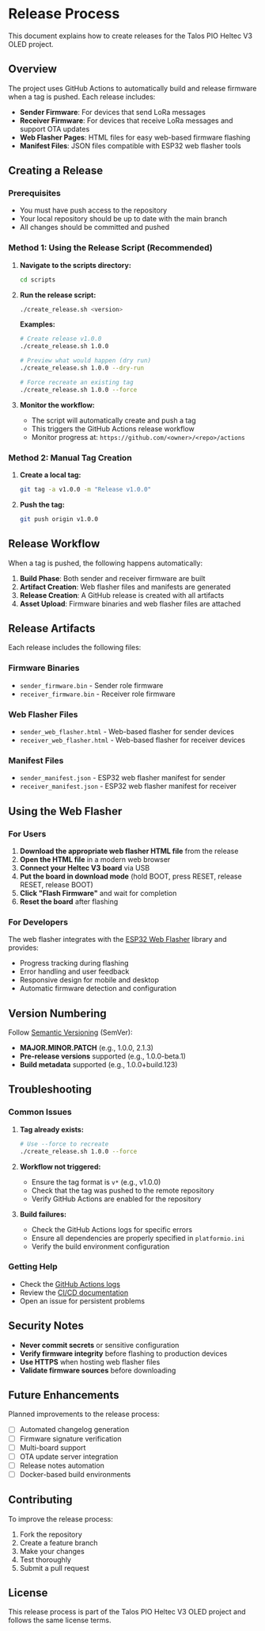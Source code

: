 # Release Process

This document explains how to create releases for the Talos PIO Heltec V3 OLED project.

## Overview

The project uses GitHub Actions to automatically build and release firmware when a tag is pushed. Each release includes:

- **Sender Firmware**: For devices that send LoRa messages
- **Receiver Firmware**: For devices that receive LoRa messages and support OTA updates
- **Web Flasher Pages**: HTML files for easy web-based firmware flashing
- **Manifest Files**: JSON files compatible with ESP32 web flasher tools

## Creating a Release

### Prerequisites

- You must have push access to the repository
- Your local repository should be up to date with the main branch
- All changes should be committed and pushed

### Method 1: Using the Release Script (Recommended)

1. **Navigate to the scripts directory:**
   ```bash
   cd scripts
   ```

2. **Run the release script:**
   ```bash
   ./create_release.sh <version>
   ```

   **Examples:**
   ```bash
   # Create release v1.0.0
   ./create_release.sh 1.0.0

   # Preview what would happen (dry run)
   ./create_release.sh 1.0.0 --dry-run

   # Force recreate an existing tag
   ./create_release.sh 1.0.0 --force
   ```

3. **Monitor the workflow:**
   - The script will automatically create and push a tag
   - This triggers the GitHub Actions release workflow
   - Monitor progress at: `https://github.com/<owner>/<repo>/actions`

### Method 2: Manual Tag Creation

1. **Create a local tag:**
   ```bash
   git tag -a v1.0.0 -m "Release v1.0.0"
   ```

2. **Push the tag:**
   ```bash
   git push origin v1.0.0
   ```

## Release Workflow

When a tag is pushed, the following happens automatically:

1. **Build Phase**: Both sender and receiver firmware are built
2. **Artifact Creation**: Web flasher files and manifests are generated
3. **Release Creation**: A GitHub release is created with all artifacts
4. **Asset Upload**: Firmware binaries and web flasher files are attached

## Release Artifacts

Each release includes the following files:

### Firmware Binaries
- `sender_firmware.bin` - Sender role firmware
- `receiver_firmware.bin` - Receiver role firmware

### Web Flasher Files
- `sender_web_flasher.html` - Web-based flasher for sender devices
- `receiver_web_flasher.html` - Web-based flasher for receiver devices

### Manifest Files
- `sender_manifest.json` - ESP32 web flasher manifest for sender
- `receiver_manifest.json` - ESP32 web flasher manifest for receiver

## Using the Web Flasher

### For Users

1. **Download the appropriate web flasher HTML file** from the release
2. **Open the HTML file** in a modern web browser
3. **Connect your Heltec V3 board** via USB
4. **Put the board in download mode** (hold BOOT, press RESET, release RESET, release BOOT)
5. **Click "Flash Firmware"** and wait for completion
6. **Reset the board** after flashing

### For Developers

The web flasher integrates with the [ESP32 Web Flasher](https://github.com/espressif/esp-web-flasher) library and provides:

- Progress tracking during flashing
- Error handling and user feedback
- Responsive design for mobile and desktop
- Automatic firmware detection and configuration

## Version Numbering

Follow [Semantic Versioning](https://semver.org/) (SemVer):

- **MAJOR.MINOR.PATCH** (e.g., 1.0.0, 2.1.3)
- **Pre-release versions** supported (e.g., 1.0.0-beta.1)
- **Build metadata** supported (e.g., 1.0.0+build.123)

## Troubleshooting

### Common Issues

1. **Tag already exists:**
   ```bash
   # Use --force to recreate
   ./create_release.sh 1.0.0 --force
   ```

2. **Workflow not triggered:**
   - Ensure the tag format is `v*` (e.g., v1.0.0)
   - Check that the tag was pushed to the remote repository
   - Verify GitHub Actions are enabled for the repository

3. **Build failures:**
   - Check the GitHub Actions logs for specific errors
   - Ensure all dependencies are properly specified in `platformio.ini`
   - Verify the build environment configuration

### Getting Help

- Check the [GitHub Actions logs](https://github.com/<owner>/<repo>/actions)
- Review the [CI/CD documentation](CI_CACHING_OPTIMIZATION.md)
- Open an issue for persistent problems

## Security Notes

- **Never commit secrets** or sensitive configuration
- **Verify firmware integrity** before flashing to production devices
- **Use HTTPS** when hosting web flasher files
- **Validate firmware sources** before downloading

## Future Enhancements

Planned improvements to the release process:

- [ ] Automated changelog generation
- [ ] Firmware signature verification
- [ ] Multi-board support
- [ ] OTA update server integration
- [ ] Release notes automation
- [ ] Docker-based build environments

## Contributing

To improve the release process:

1. Fork the repository
2. Create a feature branch
3. Make your changes
4. Test thoroughly
5. Submit a pull request

## License

This release process is part of the Talos PIO Heltec V3 OLED project and follows the same license terms.
